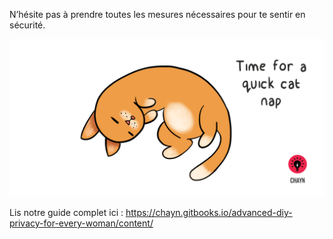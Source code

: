 N’hésite pas à prendre toutes les mesures nécessaires pour te sentir en sécurité.

![](/ps/assets/Cat-nap--medium.gif)

Lis notre guide complet ici : https://chayn.gitbooks.io/advanced-diy-privacy-for-every-woman/content/
